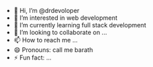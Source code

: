 - 👋 Hi, I’m @drdevoloper
- 👀 I’m interested in web development
- 🌱 I’m currently learning full stack development
- 💞️ I’m looking to collaborate on ...
- 📫 How to reach me ...
- 😄 Pronouns: call me barath
- ⚡ Fun fact: ...

<!---
drdevoloper/drdevoloper is a ✨ special ✨ repository because its `README.md` (this file) appears on your GitHub profile.
You can click the Preview link to take a look at your changes.
--->
